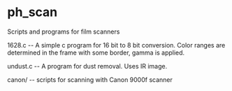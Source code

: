 # ph_scan
Scripts and programs for film scanners

1628.c -- A simple c program for 16 bit to 8 bit conversion.
          Color ranges are determined in the frame with some border,
          gamma is applied.

undust.c -- A program for dust removal. Uses IR image.

canon/ -- scripts for scanning with Canon 9000f scanner